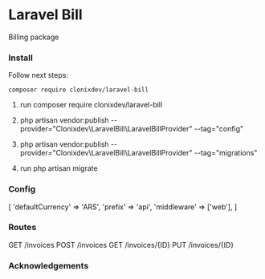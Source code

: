 # Laravel Bill
Billing package
### Install
Follow next steps:

```shell script
composer require clonixdev/laravel-bill
```


1. run composer require clonixdev/laravel-bill

2. php artisan vendor:publish --provider="Clonixdev\LaravelBill\LaravelBillProvider" --tag="config"

3. php artisan vendor:publish --provider="Clonixdev\LaravelBill\LaravelBillProvider" --tag="migrations"

4. run php artisan migrate


### Config

[
    'defaultCurrency' => 'ARS',
    'prefix' => 'api',
    'middleware' => ['web'],
]
### Routes

GET /invoices
POST /invoices
GET /invoices/{ID}
PUT /invoices/{ID}

### Acknowledgements

